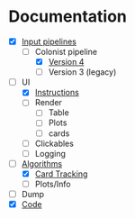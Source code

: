 # Documentation

- [x] [Input pipelines](pipelines.md)
  - [ ] Colonist pipeline
    - [x] [Version 4](colonist/pipeline.md)
    - [ ] Version 3 (legacy)
- [ ] UI
  - [x] [Instructions](instructions.md)
  - [ ] Render
    - [ ] Table
    - [ ] Plots
    - [ ] cards
  - [ ] Clickables
  - [ ] Logging
- [ ] [Algorithms](algorithms.md)
  - [x] [Card Tracking](algorithms.md#card-counting)
  - [ ] Plots/Info
- [ ] Dump
- [x] [Code](code.md)
